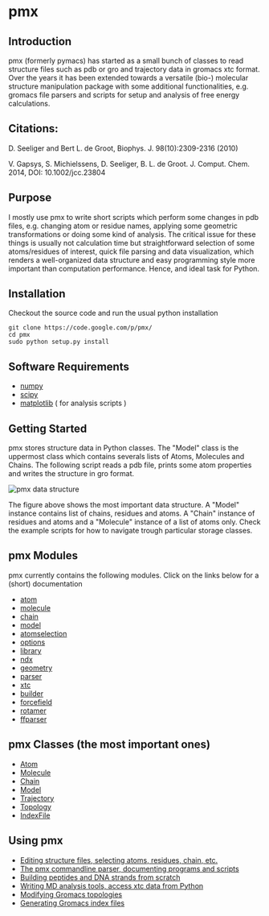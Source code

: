 # pmx
## Introduction ##

pmx (formerly pymacs) has started as a small bunch of classes to read structure files such as pdb or gro and trajectory data in gromacs xtc format. Over the years it has been extended
towards a versatile (bio-) molecular structure manipulation package with some additional functionalities, e.g. gromacs file parsers and scripts for setup and analysis of free energy calculations.

## Citations: ##

D. Seeliger and Bert L. de Groot, Biophys. J. 98(10):2309-2316 (2010)

V. Gapsys, S. Michielssens, D. Seeliger, B. L. de Groot. J. Comput. Chem. 2014, DOI: 10.1002/jcc.23804


## Purpose ##

I mostly use pmx to write short scripts which perform some changes in pdb files, e.g. changing atom or residue names, applying some geometric transformations or doing some kind of analysis. The critical issue for these things is usually not calculation time but straightforward selection of some atoms/residues of interest, quick file parsing and data visualization, which renders a well-organized data structure and easy programming style more important than computation performance. Hence, and ideal task for Python.

## Installation ##

Checkout the source code and run the usual python installation
```
git clone https://code.google.com/p/pmx/
cd pmx 
sudo python setup.py install
```

## Software Requirements ##

  * [numpy](http://numpy.scipy.org/)
  * [scipy](http://www.scipy.org/)
  * [matplotlib](http://matplotlib.org/) ( for analysis scripts )

## Getting Started ##

pmx stores structure data in Python classes. The "Model" class is the uppermost class
which contains severals lists of Atoms, Molecules and Chains.
The following script reads a pdb file, prints some atom properties and writes the structure in gro format.

<img src='http://pmx.googlecode.com/files/pmx_data.jpg' alt='pmx data structure' />

The figure above shows the most important data structure. A "Model" instance contains list of chains, residues and atoms. A "Chain" instance of residues and atoms and a "Molecule" instance of a list of atoms only. Check the example scripts for how to navigate trough particular storage classes.

## pmx Modules ##
pmx currently contains the following modules. Click on the links below for a (short) documentation

  * [atom](pmx_atom.md)
  * [molecule](pmx_molecule.md)
  * [chain](pmx_chain.md)
  * [model](model.md)
  * [atomselection](pmx_atomselection.md)
  * [options](pmx_options.md)
  * [library](pmx_library.md)
  * [ndx](pmx_ndx.md)
  * [geometry](pmx_geometry.md)
  * [parser](pmx_parser.md)
  * [xtc](pmx_xtc.md)
  * [builder](pmx_builder.md)
  * [forcefield](pmx_forcefield.md)
  * [rotamer](pmx_rotamer.md)
  * [ffparser](pmx_ffparser.md)


## pmx Classes (the most important ones) ##

  * [Atom](pmx_atom.md)
  * [Molecule](pmx_molecule.md)
  * [Chain](pmx_chain.md)
  * [Model](model.md)
  * [Trajectory](pmx_trajectory.md)
  * [Topology](pmx_topology.md)
  * [IndexFile](pmx_indexfile.md)

## Using pmx ##

  * [Editing structure files, selecting atoms, residues, chain, etc.](editstruct.md)
  * [The pmx commandline parser, documenting programs and scripts](pmx_options.md)
  * [Building peptides and DNA strands from scratch](builder.md)
  * [Writing MD analysis tools, access xtc data from Python](trx.md)
  * [Modifying Gromacs topologies](topol.md)
  * [Generating Gromacs index files](pmx_indexfile.md)
